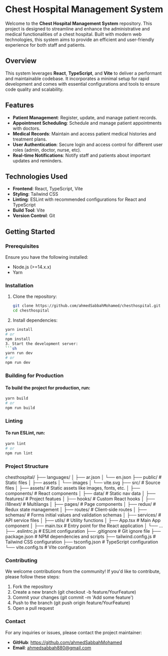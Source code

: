# Chest Hospital Management System

Welcome to the **Chest Hospital Management System** repository. This project is designed to streamline and enhance the administrative and medical functionalities of a chest hospital. Built with modern web technologies, this system aims to provide an efficient and user-friendly experience for both staff and patients.

## Overview

This system leverages **React**, **TypeScript**, and **Vite** to deliver a performant and maintainable codebase. It incorporates a minimal setup for rapid development and comes with essential configurations and tools to ensure code quality and scalability.

## Features

- **Patient Management**: Register, update, and manage patient records.
- **Appointment Scheduling**: Schedule and manage patient appointments with doctors.
- **Medical Records**: Maintain and access patient medical histories and treatment plans.
- **User Authentication**: Secure login and access control for different user roles (admin, doctor, nurse, etc).
- **Real-time Notifications**: Notify staff and patients about important updates and reminders.

## Technologies Used

- **Frontend**: React, TypeScript, Vite
- **Styling**: Tailwind CSS
- **Linting**: ESLint with recommended configurations for React and TypeScript
- **Build Tool**: Vite
- **Version Control**: Git

## Getting Started

### Prerequisites

Ensure you have the following installed:
- Node.js (>=14.x.x)
- Yarn

### Installation

1. Clone the repository:
   ```sh
   git clone https://github.com/ahmedSabbahMohamed/chesthospital.git
   cd chesthospital
   
2. Install dependencies:
  ```sh
  yarn install
  # or
  npm install
3. Start the development server:
```sh
yarn run dev
# or
npm run dev
```

### Building for Production
#### To build the project for production, run:
```sh
yarn build
# or
npm run build
```

### Linting
#### To run ESLint, run:
```sh
yarn lint
# or
npm run lint
```

### Project Structure
chesthospital/
├── languages/
│   ├── ar.json
│   └── en.json
├── public/                 # Static files
│   ├── assets
│     └── images
│   └── vite.svg
├── src/                    # Source files
│   ├── assets/             # Static assets like images, fonts, etc.
│   ├── components/         # React components
│   ├── data/               # Static nav data
│   ├── features/           # Project featues
│   ├── hooks/              # Custom React hooks
│   ├── i18next/            # Multilangs
│   ├── pages/              # Page components
│   ├── redux/              # Redux state management
│   ├── routes/             # Client-side routes
│   ├── schemas/            # Forms initial values and validation schemas
│   ├── services/           # API service files
│   ├── utils/              # Utility functions
│   ├── App.tsx             # Main App component
│   ├── main.tsx            # Entry point for the React application
│   └── ...
├── .eslintrc.js            # ESLint configuration
├── .gitignore              # Git ignore file
├── package.json            # NPM dependencies and scripts
├── tailwind.config.js      # Tailwind CSS configuration
├── tsconfig.json           # TypeScript configuration
└── vite.config.ts          # Vite configuration


### Contributing
We welcome contributions from the community! If you'd like to contribute, please follow these steps:

  1. Fork the repository
  2. Create a new branch (git checkout -b feature/YourFeature)
  3. Commit your changes (git commit -m 'Add some feature')
  4. Push to the branch (git push origin feature/YourFeature)
  5. Open a pull request

### Contact

For any inquiries or issues, please contact the project maintainer:

  - **GitHub**: https://github.com/ahmedSabbahMohamed
  - **Email**: ahmedsabbah880@gmail.com
